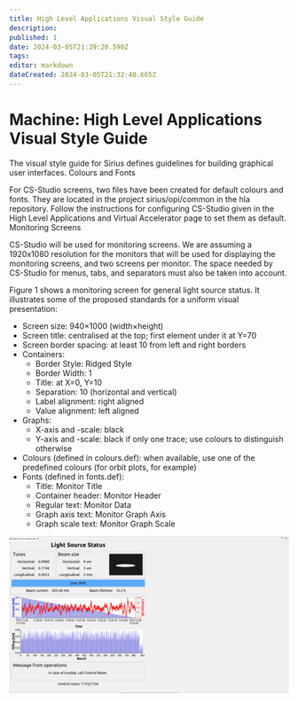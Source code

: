 ```yaml
---
title: High Level Applications Visual Style Guide
description: 
published: 1
date: 2024-03-05T21:39:20.590Z
tags: 
editor: markdown
dateCreated: 2024-03-05T21:32:40.665Z
---
```


# Machine: High Level Applications Visual Style Guide

The visual style guide for Sirius defines guidelines for building graphical user interfaces.
Colours and Fonts

For CS-Studio screens, two files have been created for default colours and fonts. They are located in the project sirius/opi/common in the hla repository. Follow the instructions for configuring CS-Studio given in the High Level Applications and Virtual Accelerator page to set them as default.
Monitoring Screens

CS-Studio will be used for monitoring screens. We are assuming a 1920x1080 resolution for the monitors that will be used for displaying the monitoring screens, and two screens per monitor. The space needed by CS-Studio for menus, tabs, and separators must also be taken into account.

Figure 1 shows a monitoring screen for general light source status. It illustrates some of the proposed standards for a uniform visual presentation:

* Screen size: 940×1000 (width×height)
* Screen title: centralised at the top; first element under it at Y=70
* Screen border spacing: at least 10 from left and right borders
* Containers:
  * Border Style: Ridged Style
  * Border Width: 1
  * Title: at X=0, Y=10
  * Separation: 10 (horizontal and vertical)
  * Label alignment: right aligned
  * Value alignment: left aligned
* Graphs:
  * X-axis and -scale: black
  * Y-axis and -scale: black if only one trace; use colours to distinguish otherwise
* Colours (defined in colours.def): when available, use one of the predefined colours (for orbit plots, for example)
* Fonts (defined in fonts.def):
  * Title: Monitor Title
  * Container header: Monitor Header
  * Regular text: Monitor Data
  * Graph axis text: Monitor Graph Axis
  * Graph scale text: Monitor Graph Scale

 ![](/img/machine/hla_visual_guide/hla_opi_light_source_status.png)